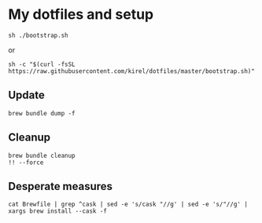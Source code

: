 # My dotfiles and setup

    sh ./bootstrap.sh

or

    sh -c "$(curl -fsSL https://raw.githubusercontent.com/kirel/dotfiles/master/bootstrap.sh)"

## Update

    brew bundle dump -f

## Cleanup

    brew bundle cleanup
    !! --force

## Desperate measures

    cat Brewfile | grep ^cask | sed -e 's/cask "//g' | sed -e 's/"//g' | xargs brew install --cask -f